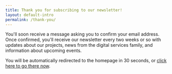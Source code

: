 ```yaml
---
title: Thank you for subscribing to our newsletter!
layout: default-intro
permalink: /thank-you/
---
```


<p>You'll soon receive a message asking you to confirm your email address. Once confirmed, you'll receive our newsletter every two weeks or so with updates about our projects, news from the digital services family, and information about upcoming events.</p>

You will be automatically redirected to the homepage in 30 seconds, or [click here to go there now]({{site.baseurl}}/).

<script>
setTimeout(function() {
  window.location = '/';
}, 30 * 1000)
</script>
